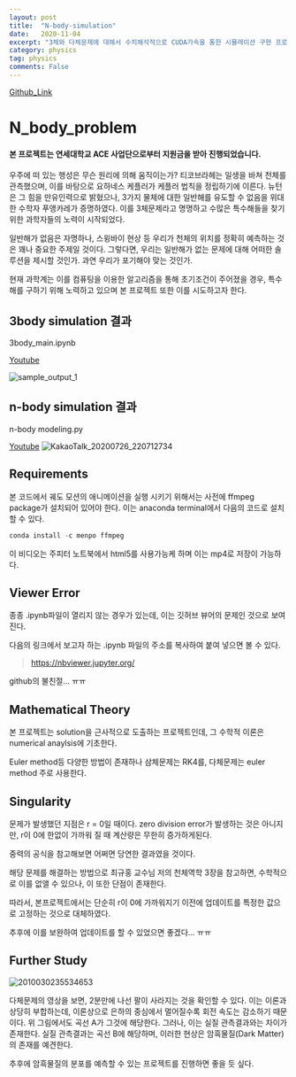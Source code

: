 ```yaml
---
layout: post
title:  "N-body-simulation"
date:   2020-11-04
excerpt: "3체와 다체문제에 대해서 수치해석적으로 CUDA가속을 통한 시뮬레이션 구현 프로젝트입니다."
category: physics
tag: physics
comments: False
---
```

[Github_Link](https://github.com/silverstar0727/n_body_problem)

# N_body_problem

#### 본 프로젝트는 연세대학교 ACE 사업단으로부터 지원금을 받아 진행되었습니다.

우주에 떠 있는 행성은 무슨 원리에 의해 움직이는가? 티코브라헤는 일생을 바쳐 천체를 관측했으며, 이를 바탕으로 요하네스 케플러가 케플러 법칙을 정립하기에 이른다. 뉴턴은 그 힘을 만유인력으로 밝혔으나, 3가지 물체에 대한 일반해를 유도할 수 없음을 위대한 수학자 푸앵카레가 증명하였다. 이를 3체문제라고 명명하고 수많은 특수해들을 찾기 위한 과학자들의 노력이 시작되었다.

일반해가 없음은 자명하나, 스윙바이 현상 등 우리가 천체의 위치를 정확히 예측하는 것은 꽤나 중요한 주제일 것이다. 그렇다면, 우리는 일반해가 없는 문제에 대해 어떠한 솔루션을 제시할 것인가. 과연 우리가 포기해야 맞는 것인가.

현재 과학계는 이를 컴퓨팅을 이용한 알고리즘을 통해 초기조건이 주어졌을 경우, 특수해를 구하기 위해 노력하고 있으며 본 프로젝트 또한 이를 시도하고자 한다. 



## 3body simulation 결과
3body_main.ipynb

[Youtube](https://www.youtube.com/watch?v=dthhIN79EJE&t=2s)

![sample_output_1](https://user-images.githubusercontent.com/49096513/88818032-32f1f100-d1f9-11ea-993e-03b72b5c9976.gif)
## n-body simulation 결과
n-body modeling.py

[Youtube](https://www.youtube.com/watch?v=JqrZXK-2J84)
![KakaoTalk_20200726_220712734](https://user-images.githubusercontent.com/49096513/88479761-7562c600-cf8c-11ea-9546-14b2a3d3fcf1.png)



## Requirements
본 코드에서 궤도 모션의 애니메이션을 실행 시키기 위해서는 사전에 ffmpeg package가 설치되어 있어야 한다. 이는 anaconda terminal에서 다음의 코드로 설치할 수 있다.
```python
conda install -c menpo ffmpeg
```
이 비디오는 주피터 노트북에서 html5를 사용가능케 하며 이는 mp4로 저장이 가능하다.


## Viewer Error
종종 .ipynb파일이 열리지 않는 경우가 있는데, 이는 깃허브 뷰어의 문제인 것으로 보여진다.

다음의 링크에서 보고자 하는 .ipynb 파일의 주소를 복사하여 붙여 넣으면 볼 수 있다.
>https://nbviewer.jupyter.org/

github의 불친절... ㅠㅠ


## Mathematical Theory
본 프로젝트는 solution을 근사적으로 도출하는 프로젝트인데, 그 수학적 이론은 numerical anaylsis에 기초한다.

Euler method등 다양한 방법이 존재하나 삼체문제는 RK4를, 다체문제는 euler method 주로 사용한다.

## Singularity
문제가 발생했던 지점은 r = 0일 때이다. zero division error가 발생하는 것은 아니지만, r이 0에 한없이 가까워 질 때 계산량은 무한히 증가하게된다.

중력의 공식을 참고해보면 어쩌면 당연한 결과였을 것이다.

해당 문제를 해결하는 방법으로 최규홍 교수님 저의 천체역학 3장을 참고하면, 수학적으로 이를 없앨 수 있으나, 이 또한 단점이 존재한다.

따라서, 본프로젝트에서는 단순히 r이 0에 가까워지기 이전에 업데이트를 특정한 값으로 고정하는 것으로 대체하였다.

추후에 이를 보완하여 업데이트를 할 수 있었으면 좋겠다... ㅠㅠ

## Further Study
![2010030235534653](https://user-images.githubusercontent.com/49096513/89095146-d9124680-d405-11ea-89c4-78a2ca27a1d8.jpg)

다체문제의 영상을 보면, 2분만에 나선 팔이 사라지는 것을 확인할 수 있다. 이는 이론과 상당히 부합하는데, 이론상으로 은하의 중심에서 멀어질수록 회전 속도는 감소하기 때문이다.
위 그림에서도 곡선 A가 그것에 해당한다. 그러나, 이는 실질 관측결과와는 차이가 존재한다. 실질 관측결과는 곡선 B에 해당하며, 이러한 현상은 암흑물질(Dark Matter)의 존재를 예견한다.

추후에 암흑물질의 분포를 예측할 수 있는 프로젝트를 진행하면 좋을 듯 싶다.
